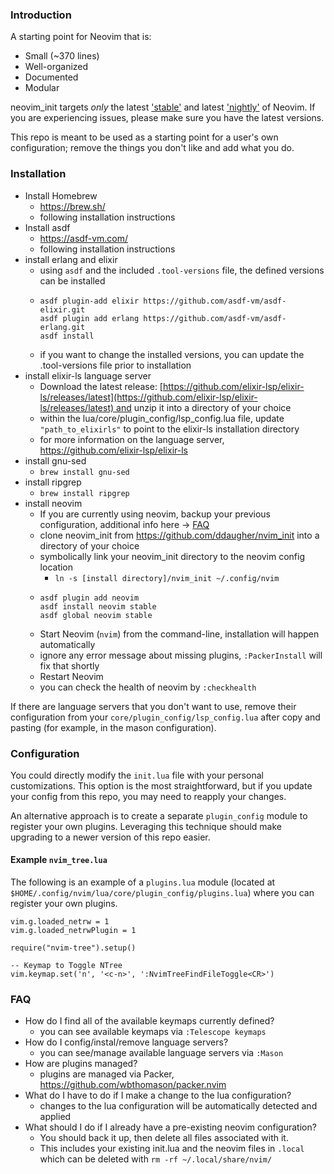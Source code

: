### Introduction

A starting point for Neovim that is:

* Small (~370 lines)
* Well-organized
* Documented
* Modular

neovim_init targets *only* the latest ['stable'](https://github.com/neovim/neovim/releases/tag/stable) and latest ['nightly'](https://github.com/neovim/neovim/releases/tag/nightly) of Neovim. If you are experiencing issues, please make sure you have the latest versions.

This repo is meant to be used as a starting point for a user's own configuration; remove the things you don't like and add what you do.

### Installation

* Install Homebrew
  * https://brew.sh/
  * following installation instructions
* Install asdf
  * https://asdf-vm.com/
  * following installation instructions
* install erlang and elixir
  * using `asdf` and the included `.tool-versions` file, the defined versions can be installed
  * ```
    asdf plugin-add elixir https://github.com/asdf-vm/asdf-elixir.git
    asdf plugin add erlang https://github.com/asdf-vm/asdf-erlang.git
    asdf install
    ```
  * if you want to change the installed versions, you can update the .tool-versions file prior to installation
* install elixir-ls language server
  * Download the latest release: [https://github.com/elixir-lsp/elixir-ls/releases/latest](https://github.com/elixir-lsp/elixir-ls/releases/latest) and unzip it into a directory of your choice
  * within the lua/core/plugin_config/lsp_config.lua file, update `"path_to_elixirls"` to point to the elixir-ls installation directory
  * for more information on the language server, https://github.com/elixir-lsp/elixir-ls
* install gnu-sed
  * ```brew install gnu-sed```
* install ripgrep
  * ```brew install ripgrep```
* install neovim
  * If you are currently using neovim, backup your previous configuration, additional info here -> [FAQ](#faq)
  * clone neovim_init from https://github.com/ddaugher/nvim_init into a directory of your choice
  * symbolically link your neovim_init directory to the neovim config location
    * ```ln -s [install directory]/nvim_init ~/.config/nvim```
  * ```
    asdf plugin add neovim
    asdf install neovim stable
    asdf global neovim stable
    ```  
  * Start Neovim (`nvim`) from the command-line, installation will happen automatically
  * ignore any error message about missing plugins, `:PackerInstall` will fix that shortly
  * Restart Neovim
  * you can check the health of neovim by ```:checkhealth```

If there are language servers that you don't want to use, remove their configuration from your `core/plugin_config/lsp_config.lua` after copy and pasting (for example, in the mason configuration).

### Configuration

You could directly modify the `init.lua` file with your personal customizations. This option is the most straightforward, but if you update your config from this repo, you may need to reapply your changes.

An alternative approach is to create a separate `plugin_config` module to register your own plugins. Leveraging this technique should make upgrading to a newer version of this repo easier.

#### Example `nvim_tree.lua`

The following is an example of a `plugins.lua` module (located at `$HOME/.config/nvim/lua/core/plugin_config/plugins.lua`) where you can register your own plugins.

```
vim.g.loaded_netrw = 1
vim.g.loaded_netrwPlugin = 1

require("nvim-tree").setup()

-- Keymap to Toggle NTree
vim.keymap.set('n', '<c-n>', ':NvimTreeFindFileToggle<CR>')
```

### FAQ
  * How do I find all of the available keymaps currently defined?
    * you can see available keymaps via ```:Telescope keymaps```
  * How do I config/instal/remove language servers?
    * you can see/manage available language servers via ```:Mason```
  * How are plugins managed?
    * plugins are managed via Packer, https://github.com/wbthomason/packer.nvim
  * What do I have to do if I make a change to the lua configuration?
    * changes to the lua configuration will be automatically detected and applied
  * What should I do if I already have a pre-existing neovim configuration?
     * You should back it up, then delete all files associated with it.
     * This includes your existing init.lua and the neovim files in `.local` which can be deleted with `rm -rf ~/.local/share/nvim/`
